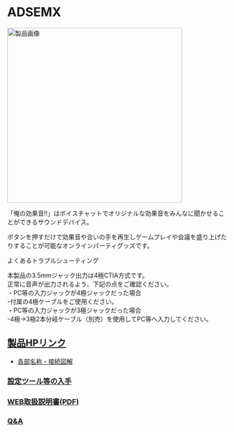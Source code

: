 # ADSEMX

<img src="https://bit-trade-one.co.jp/wp/wp-content/uploads/2023/02/1030%E3%83%90%E3%83%8A%E3%83%BC-1-1024x483.jpg" alt="製品画像" height="400">

「俺の効果音!!」はボイスチャットでオリジナルな効果音をみんなに聞かせることができるサウンドデバイス。

ボタンを押すだけで効果音や合いの手を再生しゲームプレイや会議を盛り上げたりすることが可能なオンラインパーティグッズです。

よくあるトラブルシューティング

本製品の3.5mmジャック出力は4極CTIA方式です。   
正常に音声が出力されるよう、下記の点をご確認ください。   
・PC等の入力ジャックが4極ジャックだった場合   
-付属の4極ケーブルをご使用ください。   
・PC等の入力ジャックが3極ジャックだった場合   
-4極→3極2本分岐ケーブル（別売）を使用してPC等へ入力してください。  



## [製品HPリンク](https://bit-trade-one.co.jp/adsemx/) 
 - [各部名称・接続図解](https://bit-trade-one.co.jp/adsemx/#:~:text=%E3%81%BE%E3%81%9B%E3%82%93%E3%81%8B%E3%80%82-,%EF%BC%8A,-%E6%9C%AC%E8%A3%BD%E5%93%81%E3%81%AB)

### [設定ツール等の入手](https://github.com/bit-trade-one/ADSEMX/tree/master/App)  

### [WEB取扱説明書(PDF)](https://github.com/bit-trade-one/ADSEMX/blob/master/Manual/ADSEMX_%E5%8F%96%E6%89%B1%E8%AA%AC%E6%98%8E%E6%9B%B8V4.pdf)

<!--
### [ファームウェア](https://github.com/bit-trade-one/-ADXXXXX-Template/raw/master/Firmware/)
-->
### [Q&A](FAQ.md)
